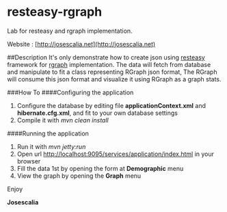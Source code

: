 resteasy-rgraph
===============
Lab for resteasy and rgraph implementation.

Website : [http://josescalia.net](http://josescalia.net)


##Description
It's only demonstrate how to create json using [resteasy](http://www.jboss.org/resteasy) framework for [rgraph](http://www.rgraph.net) implementation.
The data will fetch from database and manipulate to fit a class representing RGraph json format, The RGraph will consume this json format and visualize it using RGraph as a  graph stats.

###How To
####Configuring the application
1. Configure the database by editing file **applicationContext.xml** and **hibernate.cfg.xml**, and fit to your own database settings
2. Compile it with *mvn clean install*

####Running the application
1. Run it with *mvn jetty:run*
2. Open url [http://localhost:9095/services/application/index.html](http://localhost:9095/services/application/index.html) in your browser
2. Fill the data 1st by opening the form at **Demographic** menu
3. View the graph by opening the **Graph** menu



Enjoy

**Josescalia**

